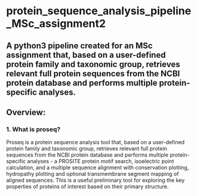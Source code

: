 # protein_sequence_analysis_pipeline_MSc_assignment2
## A python3 pipeline created for an MSc assignment that, based on a user-defined protein family and taxonomic group, retrieves relevant full protein sequences from the NCBI protein database and performs multiple protein-specific analyses.

## Overview:

### 1. What is proseq?
Proseq is a protein sequence analysis tool that, based on a user-defined protein family and
taxonomic group, retrieves relevant full protein sequences from the NCBI protein database
and performs multiple protein-specific analyses - a PROSITE protein motif search, isoelectric
point calculation, and a multiple sequence alignment with conservation plotting, hydropathy
plotting and optional transmembrane segment mapping of aligned sequences. This is a
useful preliminary tool for exploring the key properties of proteins of interest based on their
primary structure.


